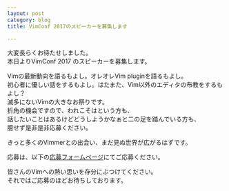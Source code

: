 ```yaml
---
layout: post
category: blog
title: VimConf 2017のスピーカーを募集します

---
```


大変長らくお待たせしました。<br/>
本日よりVimConf 2017 のスピーカーを募集します。

Vimの最新動向を語るもよし。オレオレVim pluginを語るもよし。<br/>
初心者に優しい話をするもよし。はたまた、Vim以外のエディタの布教をするもよし？<br/>
滅多にないVimの大きなお祭りです。<br/>
折角の機会ですので、われこそはという方も、<br/>
話したいことはあるけどどうしようかなぁと二の足を踏んでいる方も、<br/>
臆せず是非是非応募ください。<br/>

きっと多くのVimmerとの出会い、まだ見ぬ世界が広がるはずです。

応募は、以下の[応募フォームページ](https://docs.google.com/forms/d/e/1FAIpQLSdvKDhDa3oU-1r8ywVM_DUkgvFTS7IN-V82bPLUT4Wo-zjVuA/viewform?usp=sf_link)にてご応募ください。

皆さんのVimへの熱い思いを存分にぶつけてください。<br/>
それではご応募のほどお待ちしております。
